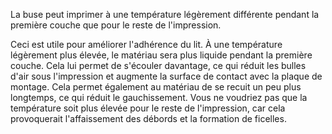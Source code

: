 La buse peut imprimer à une température légèrement différente pendant la première couche que pour le reste de l'impression.

Ceci est utile pour améliorer l'adhérence du lit. À une température légèrement plus élevée, le matériau sera plus liquide pendant la première couche. Cela lui permet de s'écouler davantage, ce qui réduit les bulles d'air sous l'impression et augmente la surface de contact avec la plaque de montage. Cela permet également au matériau de se recuit un peu plus longtemps, ce qui réduit le gauchissement. Vous ne voudriez pas que la température soit plus élevée pour le reste de l'impression, car cela provoquerait l'affaissement des débords et la formation de ficelles.
